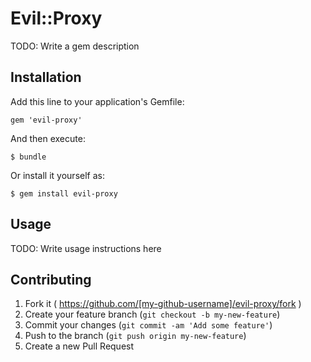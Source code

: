 # Evil::Proxy

TODO: Write a gem description

## Installation

Add this line to your application's Gemfile:

    gem 'evil-proxy'

And then execute:

    $ bundle

Or install it yourself as:

    $ gem install evil-proxy

## Usage

TODO: Write usage instructions here

## Contributing

1. Fork it ( https://github.com/[my-github-username]/evil-proxy/fork )
2. Create your feature branch (`git checkout -b my-new-feature`)
3. Commit your changes (`git commit -am 'Add some feature'`)
4. Push to the branch (`git push origin my-new-feature`)
5. Create a new Pull Request
